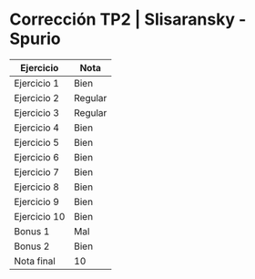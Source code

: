 # Corrección TP2 | Slisaransky - Spurio

| Ejercicio    | Nota    |
| ------------ | ------- |
| Ejercicio 1  | Bien    |
| Ejercicio 2  | Regular |
| Ejercicio 3  | Regular |
| Ejercicio 4  | Bien    |
| Ejercicio 5  | Bien    |
| Ejercicio 6  | Bien    |
| Ejercicio 7  | Bien    |
| Ejercicio 8  | Bien    |
| Ejercicio 9  | Bien    |
| Ejercicio 10 | Bien    |
| Bonus 1      | Mal     |
| Bonus 2      | Bien    |
| Nota final   | 10      |
